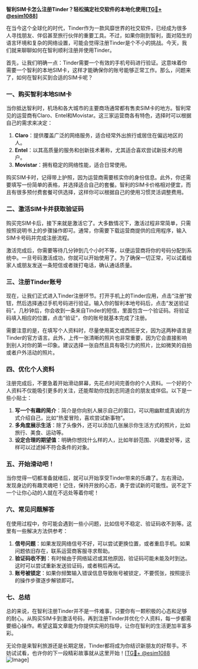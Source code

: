 **智利SIM卡怎么注册Tinder？轻松搞定社交软件的本地化使用[[TG💪+ @esim1088](https://t.me/s/esim1088)]**

在当今这个全球化的时代，Tinder作为一款风靡世界的社交软件，已经成为很多人寻找朋友、伴侣甚至旅行伙伴的重要工具。不过，如果你刚到智利，面对陌生的语言环境和复杂的网络设置，可能会觉得注册Tinder是个不小的挑战。今天，我们就来聊聊如何在智利顺利注册并使用Tinder。

首先，让我们明确一点：Tinder需要一个有效的手机号码进行验证。这意味着你需要一个智利的本地SIM卡，这样才能确保你的账号能够正常工作。那么，问题来了，如何在智利买到合适的SIM卡呢？

### **一、购买智利本地SIM卡**

当你抵达智利时，机场和各大城市的主要商场通常都有售卖SIM卡的地方。智利常见的运营商有Claro、Entel和Movistar。这三家运营商各有特色，选择时可以根据自己的需求来决定：

1. **Claro**：提供覆盖广泛的网络服务，适合经常外出旅行或居住在偏远地区的人。
2. **Entel**：以其高质量的服务和创新技术著称，尤其适合喜欢尝试新技术的用户。
3. **Movistar**：拥有稳定的网络性能，适合日常使用。

购买SIM卡时，记得带上护照，因为运营商需要核实你的身份信息。此外，你还需要填写一份简单的表格，并选择适合自己的套餐。智利的SIM卡价格相对便宜，而且有很多预付费套餐可供选择，这样你可以根据自己的使用习惯灵活调整费用。

### **二、激活SIM卡并获取验证码**

购买完SIM卡后，接下来就是激活它了。大多数情况下，激活过程非常简单，只需按照说明书上的步骤操作即可。通常，你需要下载运营商提供的应用程序，输入SIM卡号码并完成注册流程。

激活完成后，你需要等待几分钟到几个小时不等，以便运营商将你的号码分配到系统中。一旦号码激活成功，你就可以开始使用了。为了确保一切正常，可以试着给家人或朋友发送一条短信或者拨打电话，确认通话质量。

### **三、注册Tinder账号**

现在，让我们正式进入Tinder注册环节。打开手机上的Tinder应用，点击“注册”按钮，然后选择通过手机号码进行验证。输入你的智利本地号码后，点击“发送验证码”。几秒钟后，你会收到一条来自Tinder的短信，里面包含一个验证码。将验证码填入相应的位置，点击“验证”，你的账号就基本完成了注册。

需要注意的是，在填写个人资料时，尽量使用英文或西班牙文，因为这两种语言是Tinder的官方语言。此外，上传一张清晰的照片也非常重要，因为它会直接影响到别人对你的第一印象。建议选择一张自然且具有吸引力的照片，比如微笑的自拍或者户外活动的照片。

### **四、优化个人资料**

注册完成后，不要急着开始滑动屏幕，先花点时间完善你的个人资料。一个好的个人资料不仅能吸引更多的关注，还能帮助你找到志同道合的朋友或伴侣。以下是一些小贴士：

1. **写一个有趣的简介**：简介是你向别人展示自己的窗口，可以用幽默或真诚的方式介绍自己，比如“热爱冒险，喜欢尝试新事物”。
2. **多角度展示生活**：除了头像外，还可以添加几张展示你生活方式的照片，比如旅行、美食、运动等。
3. **设定合理的期望值**：明确你想找什么样的人，比如年龄范围、兴趣爱好等，这样可以过滤掉不符合条件的对象。

### **五、开始滑动吧！**

当你觉得一切都准备就绪后，就可以开始享受Tinder带来的乐趣了。左右滑动，发现身边的有趣灵魂吧！记住，保持开放的心态，勇于尝试新的可能性。说不定下一个让你心动的人就在不远处等着你呢！

### **六、常见问题解答**

在使用过程中，你可能会遇到一些小问题，比如信号不稳定、验证码收不到等。这里有一些解决方法供参考：

1. **信号问题**：如果发现网络信号不好，可以尝试更换位置，或者重启手机。如果问题依旧存在，联系运营商客服寻求帮助。
2. **验证码收不到**：有时候由于网络延迟或其他原因，验证码可能未能及时到达。这时可以尝试重新发送验证码，或者稍后再试。
3. **账号被锁定**：如果你频繁输入错误信息导致账号被锁定，不要慌张，按照提示的操作步骤逐步解锁即可。

### **七、总结**

总的来说，在智利注册Tinder并不是一件难事，只要你有一颗积极的心态和足够的耐心。从购买SIM卡到激活号码，再到注册Tinder并优化个人资料，每一步都需要细心操作。希望这篇文章能为你提供实用的指导，让你在智利的生活更加丰富多彩。

无论你是来智利旅游还是长期定居，Tinder都将成为你结识新朋友的好帮手。不妨试试看，也许你的下一段精彩故事就从这里开始！[[TG💪+ @esim1088](https://t.me/s/esim1088) ![Image](https://i.postimg.cc/4NQfJmqS/Snipaste-2025-05-13-00-14-12.png)]